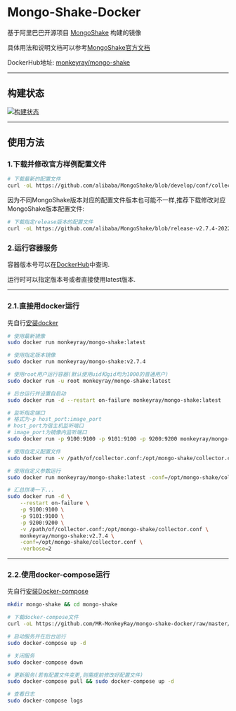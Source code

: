 # Mongo-Shake-Docker

基于阿里巴巴开源项目 [MongoShake](https://github.com/alibaba/MongoShake) 构建的镜像

具体用法和说明文档可以参考[MongoShake官方文档](https://github.com/alibaba/MongoShake/wiki/%E7%AC%AC%E4%B8%80%E6%AC%A1%E4%BD%BF%E7%94%A8%EF%BC%8C%E5%A6%82%E4%BD%95%E8%BF%9B%E8%A1%8C%E9%85%8D%E7%BD%AE%EF%BC%9F)

DockerHub地址: [monkeyray/mongo-shake](https://hub.docker.com/r/monkeyray/mongo-shake)

---

## 构建状态

[![构建状态](https://monkeyray.coding.net/badges/github/job/1481393/build.svg)](https://monkeyray.coding.net/p/github/ci/job)

---

## 使用方法

### 1.下载并修改官方样例配置文件

```bash
# 下载最新的配置文件
curl -oL https://github.com/alibaba/MongoShake/blob/develop/conf/collector.conf
```

因为不同MongoShake版本对应的配置文件版本也可能不一样,推荐下载修改对应MongoShake版本配置文件:

```bash
# 下载指定release版本的配置文件
curl -oL https://github.com/alibaba/MongoShake/blob/release-v2.7.4-20220615/conf/collector.conf
```

### 2.运行容器服务

容器版本号可以在[DockerHub](https://hub.docker.com/r/monkeyray/mongo-shake/tags)中查询.

运行时可以指定版本号或者直接使用latest版本.

---

### 2.1.直接用docker运行

先自行[安装docker](https://docs.docker.com/engine/install/)

```bash
# 使用最新镜像
sudo docker run monkeyray/mongo-shake:latest

# 使用指定版本镜像
sudo docker run monkeyray/mongo-shake:v2.7.4

# 使用root用户运行容器(默认使用uid和gid均为1000的普通用户)
sudo docker run -u root monkeyray/mongo-shake:latest

# 后台运行并设置自启动
sudo docker run -d --restart on-failure monkeyray/mongo-shake:latest

# 监听指定端口
# 格式为-p host_port:image_port
# host_port为宿主机监听端口
# image_port为镜像内监听端口
sudo docker run -p 9100:9100 -p 9101:9100 -p 9200:9200 monkeyray/mongo-shake:latest

# 使用自定义配置文件
sudo docker run -v /path/of/collector.conf:/opt/mongo-shake/collector.conf monkeyray/mongo-shake:latest

# 使用自定义参数运行
sudo docker run monkeyray/mongo-shake:latest -conf=/opt/mongo-shake/collector.conf -verbose=2

# 汇总拼凑一下...
sudo docker run -d \
    --restart on-failure \
    -p 9100:9100 \
    -p 9101:9100 \
    -p 9200:9200 \
    -v /path/of/collector.conf:/opt/mongo-shake/collector.conf \
    monkeyray/mongo-shake:v2.7.4 \
    -conf=/opt/mongo-shake/collector.conf \
    -verbose=2
```

---

### 2.2.使用docker-compose运行

先自行[安装Docker-compose](https://docs.docker.com/compose/install/)

```bash
mkdir mongo-shake && cd mongo-shake

# 下载docker-compose文件
curl -oL https://github.com/MR-MonkeyRay/mongo-shake-docker/raw/master/docker-compose.yaml

# 启动服务并在后台运行
sudo docker-compose up -d

# 关闭服务
sudo docker-compose down

# 更新服务(若有配置文件变更,则需提前修改好配置文件)
sudo docker-compose pull && sudo docker-compose up -d

# 查看日志
sudo docker-compose logs
```
